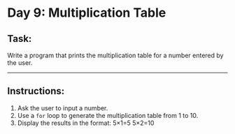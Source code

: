 # Day 9: Multiplication Table

## Task:  
Write a program that prints the multiplication table for a number entered by the user.

---

## Instructions:  
1. Ask the user to input a number.  
2. Use a `for` loop to generate the multiplication table from 1 to 10.  
3. Display the results in the format:
   5×1=5
   5×2=10
   
